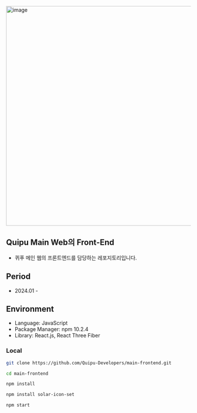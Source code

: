 <img width="600" alt="image" src="https://github.com/Quipu-Developers/.github/assets/147997324/9122451c-e0b1-41d3-a22c-5b1cb7eb49a1">

## Quipu Main Web의 Front-End
- 퀴푸 메인 웹의 프론트엔드를 담당하는 레포지토리입니다.

## Period
- 2024.01 -

## Environment
- Language: JavaScript
- Package Manager: npm 10.2.4
- Library: React.js, React Three Fiber

### Local
```bash
git clone https://github.com/Quipu-Developers/main-frontend.git

cd main-frontend

npm install

npm install solar-icon-set

npm start
```
